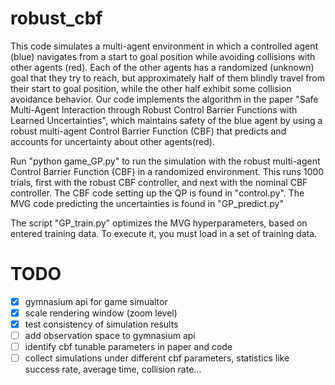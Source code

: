# robust_cbf

This code simulates a multi-agent environment in which a controlled agent (blue) navigates from a start to goal position while avoiding collisions with other agents (red). Each of the other agents has a randomized (unknown) goal that they try to reach, but approximately half of them blindly travel from their start to goal position, while the other half exhibit some collision avoidance behavior. Our code implements the algorithm in the paper "Safe Multi-Agent Interaction through Robust Control Barrier Functions with Learned Uncertainties", which maintains safety of the blue agent by using a robust multi-agent Control Barrier Function (CBF) that predicts and accounts for uncertainty about other agents(red).

Run "python game_GP.py" to run the simulation with the robust multi-agent Control Barrier Function (CBF) in a randomized environment. This runs 1000 trials, first with the robust CBF controller, and next with the nominal CBF controller. The CBF code setting up the QP is found in "control.py". The MVG code predicting the uncertainties is found in "GP_predict.py"

The script "GP_train.py" optimizes the MVG hyperparameters, based on entered training data. To execute it, you must load in a set of training data.  

# TODO
- [x] gymnasium api for game simualtor
- [x] scale rendering window (zoom level)
- [x] test consistency of simulation results
- [ ] add observation space to gymnasium api
- [ ] identify cbf tunable parameters in paper and code
- [ ] collect simulations under different cbf parameters, statistics like success rate, average time, collision rate...
